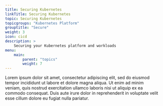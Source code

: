 ```yaml
---
title: Securing Kubernetes
linkTitle: Securing Kubernetes
topic: Securing Kubernetes
topicgroups: "Kubernetes Platform"
grouptitle: "Secure"
weight: 3
icon: cicd
description: >
    Securing your Kubernetes platform and workloads
menu:
    main:
        parent: "topics"
        weight: 7
---
```


Lorem ipsum dolor sit amet, consectetur adipiscing elit, sed do eiusmod tempor incididunt ut labore et dolore magna aliqua. Ut enim ad minim veniam, quis nostrud exercitation ullamco laboris nisi ut aliquip ex ea commodo consequat. Duis aute irure dolor in reprehenderit in voluptate velit esse cillum dolore eu fugiat nulla pariatur. 